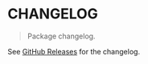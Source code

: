 # CHANGELOG

> Package changelog.

See [GitHub Releases](https://github.com/stdlib-js/assert-is-json/releases) for the changelog.